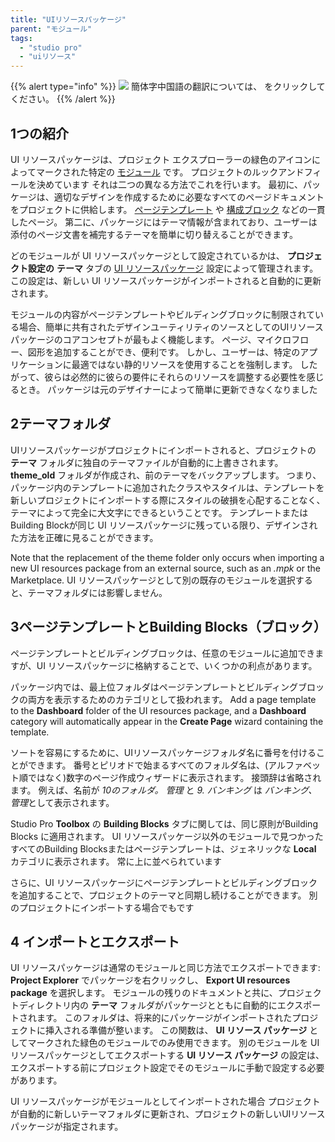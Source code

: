 ```yaml
---
title: "UIリソースパッケージ"
parent: "モジュール"
tags:
  - "studio pro"
  - "uiリソース"
---
```


{{% alert type="info" %}}
<img src="attachments/chinese-translation/china.png" style="display: inline-block; margin: 0" /> 簡体字中国語の翻訳については、 [<unk> <unk> <unk>](https://cdn.mendix.tencent-cloud.com/documentation/refguide8/ui-resources-package.pdf) をクリックしてください。
{{% /alert %}}

## 1つの紹介

UI リソースパッケージは、プロジェクト エクスプローラーの緑色のアイコンによってマークされた特定の [モジュール](modules) です。 プロジェクトのルックアンドフィールを決めています それは二つの異なる方法でこれを行います。 最初に、パッケージは、適切なデザインを作成するために必要なすべてのページドキュメントをプロジェクトに供給します。 [ページテンプレート](page-templates) や [構成ブロック](building-block) などの一貫したページ。 第二に、パッケージにはテーマ情報が含まれており、ユーザーは添付のページ文書を補完するテーマを簡単に切り替えることができます。

どのモジュールが UI リソースパッケージとして設定されているかは、 **プロジェクト設定の** **テーマ** タブの [UI リソースパッケージ](project-settings) 設定によって管理されます。 この設定は、新しい UI リソースパッケージがインポートされると自動的に更新されます。

モジュールの内容がページテンプレートやビルディングブロックに制限されている場合、簡単に共有されたデザインユーティリティのソースとしてのUIリソースパッケージのコアコンセプトが最もよく機能します。 ページ、マイクロフロー、図形を追加することができ、便利です。 しかし、ユーザーは、特定のアプリケーションに最適ではない静的リソースを使用することを強制します。 したがって、彼らは必然的に彼らの要件にそれらのリソースを調整する必要性を感じるとき。 パッケージは元のデザイナーによって簡単に更新できなくなりました

## 2テーマフォルダ

UIリソースパッケージがプロジェクトにインポートされると、プロジェクトの **テーマ** フォルダに独自のテーマファイルが自動的に上書きされます。 **theme_old** フォルダが作成され、前のテーマをバックアップします。 つまり、パッケージ内のテンプレートに追加されたクラスやスタイルは、テンプレートを新しいプロジェクトにインポートする際にスタイルの破損を心配することなく、テーマによって完全に大文字にできるということです。 テンプレートまたはBuilding Blockが同じ UI リソースパッケージに残っている限り、デザインされた方法を正確に見ることができます。

Note that the replacement of the theme folder only occurs when importing a new UI resources package from an external source, such as an *.mpk* or the Marketplace. UI リソースパッケージとして別の既存のモジュールを選択すると、テーマフォルダには影響しません。

## 3ページテンプレートとBuilding Blocks（ブロック）

ページテンプレートとビルディングブロックは、任意のモジュールに追加できますが、UI リソースパッケージに格納することで、いくつかの利点があります。

パッケージ内では、最上位フォルダはページテンプレートとビルディングブロックの両方を表示するためのカテゴリとして扱われます。 Add a page template to the **Dashboard** folder of the UI resources package, and a **Dashboard** category will automatically appear in the **Create Page** wizard containing the template.

ソートを容易にするために、UIリソースパッケージフォルダ名に番号を付けることができます。 番号とピリオドで始まるすべてのフォルダ名は、(アルファベット順ではなく)数字のページ作成ウィザードに表示されます。 接頭辞は省略されます。 例えば、名前が *10のフォルダ。 管理* と *9. バンキング* は *バンキング、管理*として表示されます。

Studio Pro **Toolbox** の **Building Blocks** タブに関しては、同じ原則がBuilding Blocks に適用されます。 UI リソースパッケージ以外のモジュールで見つかったすべてのBuilding Blocksまたはページテンプレートは、ジェネリックな **Local** カテゴリに表示されます。 常に上に並べられています

さらに、UI リソースパッケージにページテンプレートとビルディングブロックを追加することで、プロジェクトのテーマと同期し続けることができます。 別のプロジェクトにインポートする場合でもです

## 4 インポートとエクスポート

UI リソースパッケージは通常のモジュールと同じ方法でエクスポートできます: **Project Explorer** でパッケージを右クリックし、 **Export UI resources package** を選択します。 モジュールの残りのドキュメントと共に、プロジェクトディレクトリ内の **テーマ** フォルダがパッケージとともに自動的にエクスポートされます。 このフォルダは、将来的にパッケージがインポートされたプロジェクトに挿入される準備が整います。 この関数は、 **UI リソース パッケージ** としてマークされた緑色のモジュールでのみ使用できます。 別のモジュールを UI リソースパッケージとしてエクスポートする **UI リソース パッケージ** の設定は、エクスポートする前にプロジェクト設定でそのモジュールに手動で設定する必要があります。

UI リソースパッケージがモジュールとしてインポートされた場合 プロジェクトが自動的に新しいテーマフォルダに更新され、プロジェクトの新しいUIリソースパッケージが指定されます。
